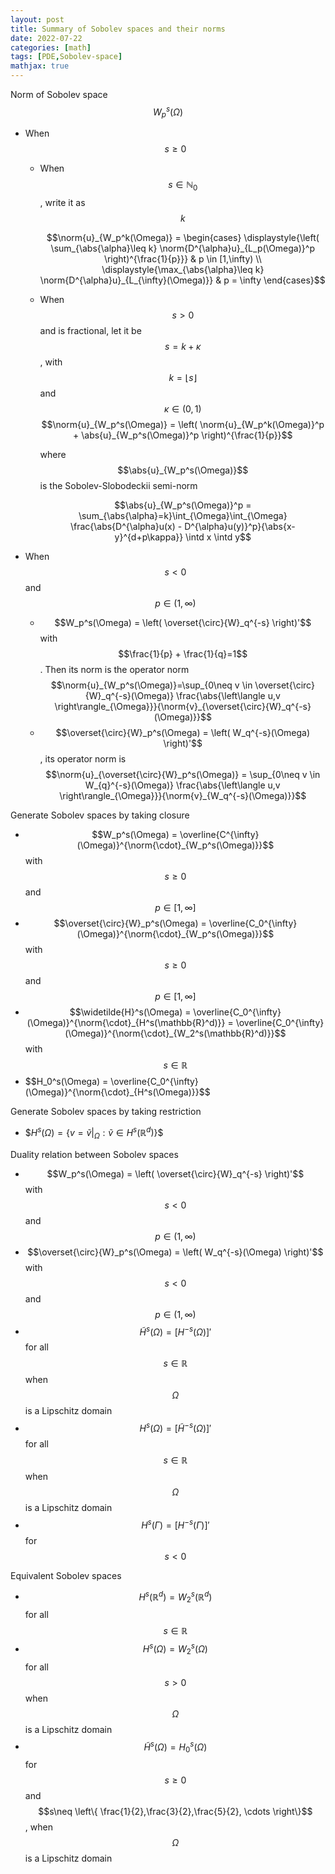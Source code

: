 ```yaml
---
layout: post
title: Summary of Sobolev spaces and their norms
date: 2022-07-22
categories: [math]
tags: [PDE,Sobolev-space]
mathjax: true
---
```


Norm of Sobolev space $$W_p^s(\Omega)$$

-   When $$s\geq 0$$

    -   When $$s\in\mathbb{N}_0$$, write it as $$k$$

         $$\norm{u}_{W_p^k(\Omega)} =
              \begin{cases}
                \displaystyle{\left( \sum_{\abs{\alpha}\leq k} \norm{D^{\alpha}u}_{L_p(\Omega)}^p
                  \right)^{\frac{1}{p}}} & p \in [1,\infty) \\
                \displaystyle{\max_{\abs{\alpha}\leq k} \norm{D^{\alpha}u}_{L_{\infty}(\Omega)}} & p = \infty
              \end{cases}$$ 


    -   When $$s > 0$$ and is fractional, let it be $$s=k+\kappa$$, with
        $$k=\lfloor s \rfloor$$ and $$\kappa\in(0,1)$$
        $$\norm{u}_{W_p^s(\Omega)} = \left( \norm{u}_{W_p^k(\Omega)}^p + \abs{u}_{W_p^s(\Omega)}^p \right)^{\frac{1}{p}}$$ 

        where $$\abs{u}_{W_p^s(\Omega)}$$ is the Sobolev-Slobodeckii
        semi-norm

         $$\abs{u}_{W_p^s(\Omega)}^p = \sum_{\abs{\alpha}=k}\int_{\Omega}\int_{\Omega}
              \frac{\abs{D^{\alpha}u(x) - D^{\alpha}u(y)}^p}{\abs{x-y}^{d+p\kappa}} \intd x \intd y$$ 


-   When $$s < 0$$ and $$p \in (1, \infty)$$

    -   $$W_p^s(\Omega) = \left( \overset{\circ}{W}_q^{-s} \right)'$$ with
        $$\frac{1}{p} +
            \frac{1}{q}=1$$. Then its norm is the operator norm
        $$\norm{u}_{W_p^s(\Omega)}=\sup_{0\neq v \in \overset{\circ}{W}_q^{-s}(\Omega)} \frac{\abs{\left\langle u,v \right\rangle_{\Omega}}}{\norm{v}_{\overset{\circ}{W}_q^{-s}(\Omega)}}$$ 
    -   $$\overset{\circ}{W}_p^s(\Omega) = \left( W_q^{-s}(\Omega) \right)'$$,
        its operator norm is
        $$\norm{u}_{\overset{\circ}{W}_p^s(\Omega)} = \sup_{0\neq v \in W_{q}^{-s}(\Omega)} \frac{\abs{\left\langle u,v \right\rangle_{\Omega}}}{\norm{v}_{W_q^{-s}(\Omega)}}$$ 


Generate Sobolev spaces by taking closure
-   $$W_p^s(\Omega) = \overline{C^{\infty}(\Omega)}^{\norm{\cdot}_{W_p^s(\Omega)}}$$
    with $$s \geq 0$$ and $$p \in [1, \infty]$$
-   $$\overset{\circ}{W}_p^s(\Omega) =
      \overline{C_0^{\infty}(\Omega)}^{\norm{\cdot}_{W_p^s(\Omega)}}$$
    with $$s \geq 0$$ and $$p \in [1,
      \infty]$$
-   $$\widetilde{H}^s(\Omega) = \overline{C_0^{\infty}(\Omega)}^{\norm{\cdot}_{H^s(\mathbb{R}^d)}}
      = \overline{C_0^{\infty}(\Omega)}^{\norm{\cdot}_{W_2^s(\mathbb{R}^d)}}$$
    with $$s\in \mathbb{R}$$
- \$$H_0^s(\Omega) = \overline{C_0^{\infty}(\Omega)}^{\norm{\cdot}_{H^s(\Omega)}}$$

Generate Sobolev spaces by taking restriction
- \$$H^s(\Omega) = \left\{ v=\widetilde{v}\vert_{\Omega}: \widetilde{v}\in H^s(\mathbb{R}^d) \right\}$$

Duality relation between Sobolev spaces
-   $$W_p^s(\Omega) = \left( \overset{\circ}{W}_q^{-s} \right)'$$ with
    $$s < 0$$ and $$p \in (1, \infty)$$
-   $$\overset{\circ}{W}_p^s(\Omega) = \left( W_q^{-s}(\Omega) \right)'$$
    with $$s < 0$$ and $$p \in
      (1, \infty)$$
-   $$\widetilde{H}^s(\Omega) = \left[ H^{-s}(\Omega) \right]'$$ for all
    $$s\in \mathbb{R}$$ when $$\Omega$$ is a Lipschitz domain
-   $$H^s(\Omega)=\left[ \widetilde{H}^{-s}(\Omega) \right]'$$ for all
    $$s\in \mathbb{R}$$ when $$\Omega$$ is a Lipschitz domain
-   $$H^s(\Gamma)=\left[ H^{-s}(\Gamma) \right]'$$ for $$s<0$$

Equivalent Sobolev spaces
-   $$H^s(\mathbb{R}^d) = W_2^s(\mathbb{R}^d)$$ for all $$s\in \mathbb{R}$$
-   $$H^s(\Omega)=W_2^s(\Omega)$$ for all $$s > 0$$ when $$\Omega$$ is a
    Lipschitz domain
-   $$\widetilde{H}^s(\Omega)=H_0^s(\Omega)$$ for $$s\geq 0$$ and
    $$s\neq \left\{
        \frac{1}{2},\frac{3}{2},\frac{5}{2}, \cdots \right\}$$, when
    $$\Omega$$ is a Lipschitz domain
